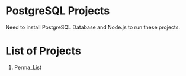 # PostgreSQL Projects

Need to install PostgreSQL Database and Node.js to run these projects.

# List of Projects

1. Perma_List
